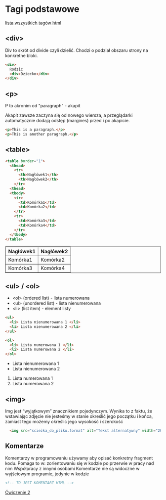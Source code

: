 # Tagi podstawowe

[lista wszystkich tagów html](https://www.w3schools.com/tags/default.asp)
## &lt;div&gt;
Div to skrót od divide czyli dzielić. Chodzi o podział obszaru strony na konkretne bloki.
```html
<div>
  Rodzic
  <div>Dziecko</div>
</div>
```

## &lt;p&gt;
P to akronim od "paragraph" - akapit

Akapit zawsze zaczyna się od nowego wiersza, a przeglądarki automatycznie dodają odstęp (margines) przed i po akapicie.
```html
<p>This is a paragraph.</p>
<p>This is another paragraph.</p>
```

## &lt;table&gt;
<div class="standardWrapper">
  <div>

```html
<table border="1">
  <thead>
    <tr>
      <th>Nagłówek1</th>
      <th>Nagłówek2</th>
  	</tr>
  <thead>
  <tbody>
    <tr>
      <td>Komórka1</td>
      <td>Komórka2</td>
    </tr>
    <tr>
      <td>Komórka3</td>
      <td>Komórka4</td>
    </tr>
  </tbody>
</table>
```
  </div>
  <div>

  <table border="1" style="width:100%">
    <thead>
      <tr>
        <th>Nagłówek1</th>
        <th>Nagłówek2</th>
      </tr>
    <thead>
    <tbody>
      <tr>
        <td>Komórka1</td>
        <td>Komórka2</td>
      </tr>
      <tr>
        <td>Komórka3</td>
        <td>Komórka4</td>
      </tr>
    </tbody>
  </table>



  </div>
</div>

## &lt;ul&gt; / &lt;ol&gt;
- &lt;ol&gt; (ordered list) - lista numerowana
- &lt;ul&gt; (unordered list) - lista nienumerowana
- &lt;li&gt; (list item) - element listy 

<div class="standardWrapper">
  <div>

  ```html
  <ul>
    <li> Lista nienumerowana 1 </li>
    <li> Lista nienumerowana 2 </li>			
  </ul>

  <ol>
    <li> Lista numerowana 1 </li>
    <li> Lista numerowana 2 </li>
  </ol>
  ```
  </div>
  <div>
  <ul>
    <li>Lista nienumerowana 1</li>
    <li>Lista nienumerowana 2</li>			
  </ul>
  <ol>
    <li>Lista numerowana 1 </li>
    <li>Lista numerowana 2 </li>
  </ol>
  </div>
</div>

## &lt;img&gt;
Img jest “wyjątkowym” znacznikiem pojedynczym. Wynika to z faktu, że wstawiając zdjęcie nie jesteśmy w stanie określić jego początku i końca, zamiast tego możemy określić jego wysokość i szerokość

```html
  <img src="scieżka_do_pliku.format" alt="Tekst alternatywny" width="200"  />
```
<!-- 
## &lt;form&gt;
Znacznik form pozwala na stworzenie formularza.
Formularzy używamy do pozyskania informacji od użytkownika. 
Wewnątrz formularzy używamy znaczników input z odpowiednimi parametrami (w zależności od tego jakiego typu informacje chcemy uzyskać)

<div class="standardWrapper">
  <div>

  ```html
  <form action=”result.html” method=”post|get”>
    <input type=”text” name=”firstName” />
    <input type =”submit” />
  </form>
  ```
  </div>
  <div>
    <form action=”result.html” method=”post|get”>
      <input type="text" name=”firstName” /><br />
      <input type ="submit" />
    </form>
  </div>
</div> -->

## Komentarze
Komentarzy w programowaniu używamy aby opisać konkretny fragment kodu. Pomaga to w: 
zorientowaniu się w kodzie po przerwie w pracy nad nim
Współpracy z innymi osobami 
Komentarze nie są widoczne w wyjściowym programie, jedynie w kodzie

```html
<!-- TO JEST KOMENTARZ HTML -->
```

[Ćwiczenie 2](/ex/html?id=Ćwiczenie-2)

